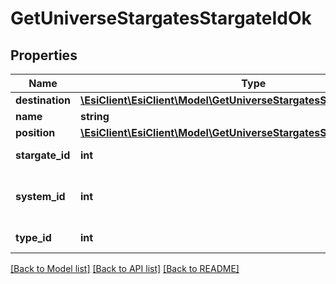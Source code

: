 # GetUniverseStargatesStargateIdOk

## Properties
Name | Type | Description | Notes
------------ | ------------- | ------------- | -------------
**destination** | [**\EsiClient\EsiClient\Model\GetUniverseStargatesStargateIdDestination**](GetUniverseStargatesStargateIdDestination.md) |  | 
**name** | **string** | name string | 
**position** | [**\EsiClient\EsiClient\Model\GetUniverseStargatesStargateIdPosition**](GetUniverseStargatesStargateIdPosition.md) |  | 
**stargate_id** | **int** | stargate_id integer | 
**system_id** | **int** | The solar system this stargate is in | 
**type_id** | **int** | type_id integer | 

[[Back to Model list]](../README.md#documentation-for-models) [[Back to API list]](../README.md#documentation-for-api-endpoints) [[Back to README]](../README.md)


